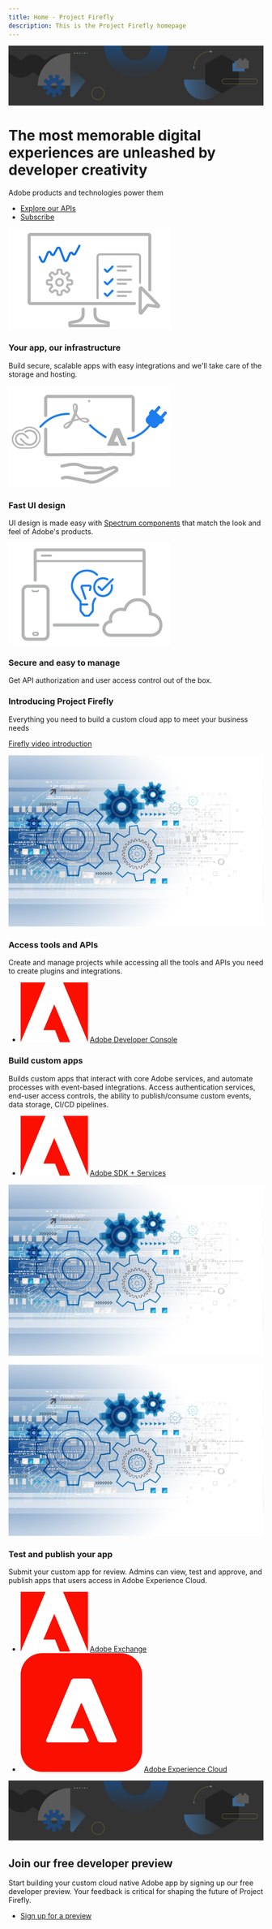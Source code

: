 ```yaml
---
title: Home - Project Firefly
description: This is the Project Firefly homepage  
---
```

 
<Hero slots="image, heading, text, buttons" variant="fullwidth" background="rgb(51, 51, 51)" />

![IO banner](images/io-banner.png)

# The most memorable digital experiences are unleashed by developer creativity

Adobe products and technologies power them

* [Explore our APIs](https://adobe.io)
* [Subscribe](https://adobe.io)




<TextBlock slots="image, heading, text" width="33%" theme="light" isCentered />

![icon 1](images/icon1.png)

### Your app, our infrastructure

Build secure, scalable apps with easy integrations and we'll take care of the storage and hosting.




<TextBlock slots="image, heading, text" width="33%" theme="light" isCentered />

![icon 2](images/icon2.png)

### Fast UI design

UI design is made easy with [Spectrum components](https://spectrum.adobe.com) that match the look and feel of Adobe's products.  




<TextBlock slots="image, heading, text" width="33%" theme="light" isCentered />

![icon 3](images/icon3.png)

### Secure and easy to manage

Get API authorization and user access control out of the box.




<TextBlock slots="heading, text, video" isCentered />

### Introducing Project Firefly

Everything you need to build a custom cloud app to meet your business needs

[Firefly video introduction](https://www.youtube.com/watch?v=mkgpeWbHrjA)




<TextBlock slots="image, heading, text, links" />

![Stock](images/stock.png)

### Access tools and APIs

Create and manage projects while accessing all the tools and APIs you need to create plugins and integrations.

* ![Adobe](images/adobe.png) [Adobe Developer Console](https://console.adobe.io)



<TextBlock slots="heading, text, links, image" />

### Build custom apps

Builds custom apps that interact with core Adobe services, and automate processes with event-based integrations. 
Access authentication services, end-user access controls, the ability to publish/consume custom events, data storage, CI/CD pipelines.

* ![Adobe](images/adobe.png) [Adobe SDK + Services](https://www.adobe.io/apis.html)

![Stock](images/stock.png)



<TextBlock slots="image, heading, text, links" />

![Stock](images/stock.png)

### Test and publish your app

Submit your custom app for review. Admins can view, test and approve, and publish apps that users access in Adobe Experience Cloud.

* ![Adobe](images/adobe.png) [Adobe Exchange](https://exchange.adobe.com/)  
* ![Adobe Experience Cloud](images/adobe-experiencecloud.png) [Adobe Experience Cloud](https://experiencecloud.adobe.com/)  



<SummaryBlock slots="image, heading, text, buttons" background="rgb(246, 16, 27)" />

![CC banner](images/io-banner.png)

## Join our free developer preview  

Start building your custom cloud native Adobe app by signing up our free developer preview. Your feedback is critical for shaping the future of Project Firefly.
 
* [Sign up for a preview](https://adobe.io)
